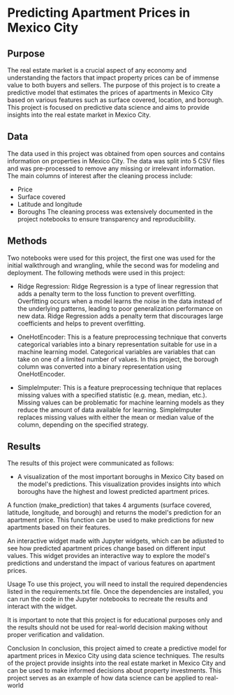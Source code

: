 # Predicting Apartment Prices in Mexico City

## Purpose
The real estate market is a crucial aspect of any economy and understanding the factors that impact property prices can be of immense value to both buyers and sellers. The purpose of this project is to create a predictive model that estimates the prices of apartments in Mexico City based on various features such as surface covered, location, and borough. This project is focused on predictive data science and aims to provide insights into the real estate market in Mexico City.

## Data
The data used in this project was obtained from open sources and contains information on properties in Mexico City. The data was split into 5 CSV files and was pre-processed to remove any missing or irrelevant information. The main columns of interest after the cleaning process include:

* Price
* Surface covered
* Latitude and longitude
* Boroughs
The cleaning process was extensively documented in the project notebooks to ensure transparency and reproducibility.

## Methods
Two notebooks were used for this project, the first one was used for the initial walkthrough and wrangling, while the second was for modeling and deployment.
The following methods were used in this project:

* Ridge Regression: Ridge Regression is a type of linear regression that adds a penalty term to the loss function to prevent overfitting. Overfitting occurs when a model learns the noise in the data instead of the underlying patterns, leading to poor generalization performance on new data. Ridge Regression adds a penalty term that discourages large coefficients and helps to prevent overfitting.

* OneHotEncoder: This is a feature preprocessing technique that converts categorical variables into a binary representation suitable for use in a machine learning model. Categorical variables are variables that can take on one of a limited number of values. In this project, the borough column was converted into a binary representation using OneHotEncoder.

* SimpleImputer: This is a feature preprocessing technique that replaces missing values with a specified statistic (e.g. mean, median, etc.). Missing values can be problematic for machine learning models as they reduce the amount of data available for learning. SimpleImputer replaces missing values with either the mean or median value of the column, depending on the specified strategy.


## Results
The results of this project were communicated as follows:

* A visualization of the most important boroughs in Mexico City based on the model's predictions. This visualization provides insights into which boroughs have the highest and lowest predicted apartment prices.

A function (make_prediction) that takes 4 arguments (surface covered, latitude, longitude, and borough) and returns the model's prediction for an apartment price. This function can be used to make predictions for new apartments based on their features.

An interactive widget made with Jupyter widgets, which can be adjusted to see how predicted apartment prices change based on different input values. This widget provides an interactive way to explore the model's predictions and understand the impact of various features on apartment prices.

Usage
To use this project, you will need to install the required dependencies listed in the requirements.txt file. Once the dependencies are installed, you can run the code in the Jupyter notebooks to recreate the results and interact with the widget.

It is important to note that this project is for educational purposes only and the results should not be used for real-world decision making without proper verification and validation.

Conclusion
In conclusion, this project aimed to create a predictive model for apartment prices in Mexico City using data science techniques. The results of the project provide insights into the real estate market in Mexico City and can be used to make informed decisions about property investments. This project serves as an example of how data science can be applied to real-world

